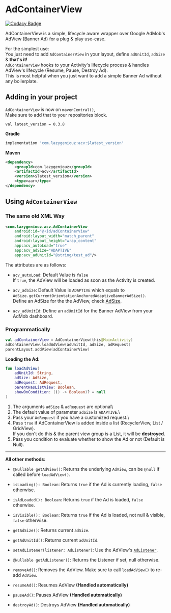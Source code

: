 # AdContainerView

[![Codacy Badge](https://api.codacy.com/project/badge/Grade/685458c0953f4dd0b84956383b491f29)](https://app.codacy.com/gh/ItzNotABug/AdContainerView?utm_source=github.com&utm_medium=referral&utm_content=ItzNotABug/AdContainerView&utm_campaign=Badge_Grade_Settings)

AdContainerView is a simple, lifecycle aware wrapper over Google AdMob's AdView (Banner Ad) for a plug & play use-case.

For the simplest use:\
You just need to add `AdContainerView` in your layout, define `adUnitId`, `adSize` & **that's it!**\
`AdContainerView` hooks to your Activity's lifecycle process & handles AdView's lifecycle (Resume, Pause, Destroy Ad).\
This is most helpful when you just want to add a simple Banner Ad without any boilerplate.

## Adding in your project
`AdContainerView` is now on `mavenCentral()`,\
Make sure to add that to your repositories block.

`val latest_version = 0.3.8`

**Gradle**
```gradle
implementation 'com.lazygeniouz:acv:$latest_version'
```
**Maven**
```xml
<dependency>
    <groupId>com.lazygeniouz</groupId>
    <artifactId>acv</artifactId>
    <version>$latest_version</version>
    <type>aar</type>
</dependency>
```

## Using `AdContainerView`
### The same old XML Way
```xml
<com.lazygeniouz.acv.AdContainerView 
    android:id="@+id/adContainerView"
    android:layout_width="match_parent"
    android:layout_height="wrap_content"
    app:acv_autoLoad="true"
    app:acv_adSize="ADAPTIVE"
    app:acv_adUnitId="@string/test_ad"/>
```
The attributes are as follows:
*   `acv_autoLoad`: Default Value is `false`\
    If `true`, the AdView will be loaded as soon as the Activity is created.

*   `acv_adSize`: Default Value is `ADAPTIVE` which equals to `AdSize.getCurrentOrientationAnchoredAdaptiveBannerAdSize()`.\
    Define an AdSize for the the AdView, check [AdSize](https://developers.google.com/android/reference/com/google/android/gms/ads/AdSize#field-summary).

*   `acv_adUnitId`: Define an `adUnitId` for the Banner AdView from your AdMob dashboard.

### Programmatically
```kotlin
val adContainerView = AdContainerView(this@MainActivity)
adContainerView.loadAdView(adUnitId, adSize, adRequest)
parentLayout.addView(adContainerView)
```
**Loading the Ad:**
```kotlin
fun loadAdView(
    adUnitId: String,
    adSize: AdSize,
    adRequest: AdRequest,
    parentHasListView: Boolean,
    showOnCondition: (() -> Boolean)? = null
)
```
1. The arguments `adSize` & `adRequest` are optional\
2. The default value of parameter `adSize` is `ADAPTIVE`.\
3. Pass your `AdRequest` if you have a customized request.\
4. Pass `true` if AdContainerView is added inside a list (RecyclerView, List / GridView).\
   If you don't do this & the parent view group is a List, it will be **destroyed**.
6. Pass you condition to evaluate whether to show the Ad or not (Default is Null).

---
**All other methods:**

* `@Nullable getAdView()`: Returns the underlying `AdView`, can be `@null` if called before `loadAdView()`.

* `isLoading(): Boolean`: Returns `true` if the Ad is currently loading, `false` otherwise.

* `isAdLoaded(): Boolean`: Returns `true` if the Ad is loaded, `false` otherwise.

* `isVisible(): Boolean`: Returns `true` if the Ad is loaded, not null & visible, `false` otherwise.

* `getAdSize()`: Returns current `adSize`.

* `getAdUnitId()`: Returns current `adUnitId`.

* `setAdListener(listener: AdListener)`: Use the AdView's [`AdListener`](https://developers.google.com/android/reference/com/google/android/gms/ads/AdListener).

* `@Nullable getAdListener()`: Returns the Listener if set, null otherwise.

* `removeAd()`: Removes the AdView. Make sure to call `loadAdView()` to re-add `AdView`.

* `resumeAd()`: Resumes AdView **(Handled automatically)**

* `pauseAd()`: Pauses AdView **(Handled automatically)**

* `destroyAd()`: Destroys AdView **(Handled automatically)**
